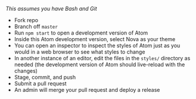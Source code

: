 _This assumes you have Bash and Git_

- Fork repo
- Branch off `master`
- Run `npm start` to open a development version of Atom
- Inside this Atom development version, select Nova as your theme
- You can open an inspector to inspect the styles of Atom just as you would in a web browser to see what styles to change
- In another instance of an editor, edit the files in the `styles/` directory as needed (the development version of Atom should live-reload with the changes)
- Stage, commit, and push
- Submit a pull request
- An admin will merge your pull request and deploy a release

